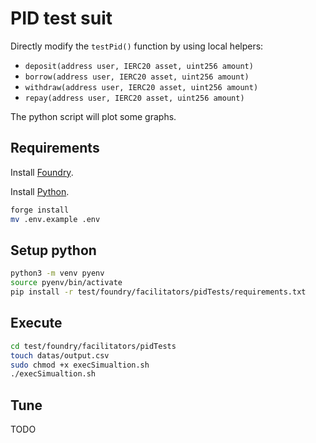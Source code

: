 # PID test suit

Directly modify the `testPid()` function by using local helpers:
- `deposit(address user, IERC20 asset, uint256 amount)`
- `borrow(address user, IERC20 asset, uint256 amount)`
- `withdraw(address user, IERC20 asset, uint256 amount)`
- `repay(address user, IERC20 asset, uint256 amount)`

The python script will plot some graphs.

## Requirements

Install [Foundry](https://github.com/foundry-rs/foundry).

Install [Python](https://www.python.org/downloads/).

```sh
forge install
mv .env.example .env
```

## Setup python

```sh
python3 -m venv pyenv
source pyenv/bin/activate
pip install -r test/foundry/facilitators/pidTests/requirements.txt
```

## Execute

```sh
cd test/foundry/facilitators/pidTests
touch datas/output.csv
sudo chmod +x execSimualtion.sh
./execSimualtion.sh
```

## Tune
TODO